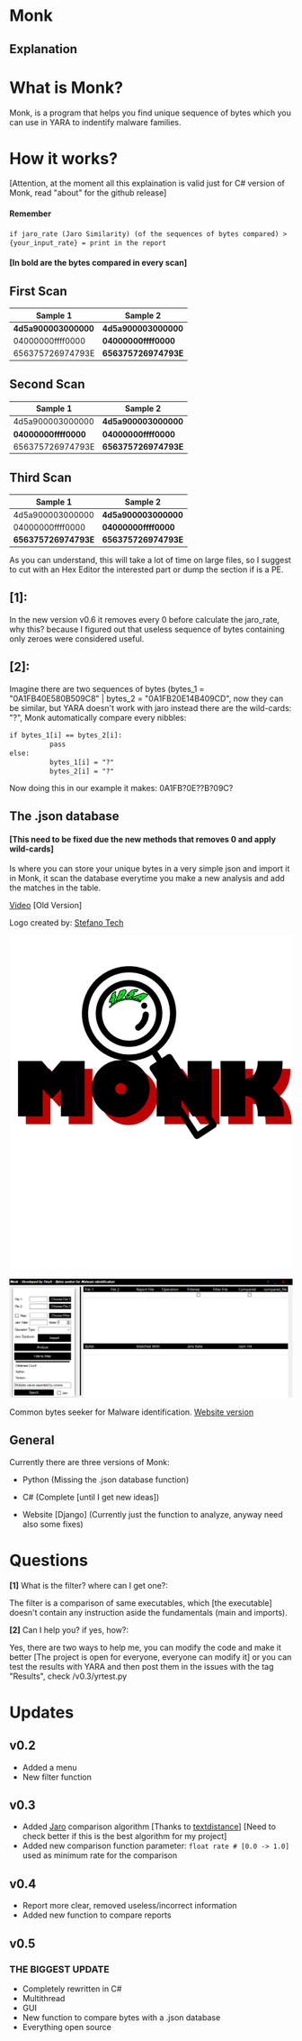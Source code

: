 # Monk
## Explanation
# What is Monk?
Monk, is a program that helps you find unique sequence of bytes which you can use in YARA to indentify malware families.

        
# How it works?

        


[Attention, at the moment all this explaination is valid just for C# version of Monk, read "about" for the github release]
        
#### Remember
    if jaro_rate (Jaro Similarity) (of the sequences of bytes compared) > {your_input_rate} = print in the report
          
#### [In bold are the bytes compared in every scan]


        
## First Scan
   
  
|Sample 1 |Sample 2 |
|---------|---------|
|   **4d5a900003000000**      |   **4d5a900003000000**      | 
|    04000000ffff0000     |     **04000000ffff0000**    | 
|    656375726974793E      |      **656375726974793E**        
  
## Second Scan

|Sample 1 |Sample 2 |
|---------|---------|
|   4d5a900003000000     |   **4d5a900003000000**      | 
|    **04000000ffff0000**     |     **04000000ffff0000**    | 
|    656375726974793E         |   **656375726974793E**       

## Third Scan

|Sample 1 |Sample 2 |
|---------|---------|
|   4d5a900003000000      |   **4d5a900003000000**      | 
|    04000000ffff0000     |     **04000000ffff0000**    | 
|    **656375726974793E**   |         **656375726974793E**       

As you can understand, this will take a lot of time on large files, so I suggest to cut with an Hex Editor the interested part or dump the section if is a PE.

## [1]:
In the new version v0.6 it removes every 0 before calculate the jaro_rate, why this? because I figured out that useless sequence
of bytes containing only zeroes were considered useful.

## [2]:
Imagine there are two sequences of bytes (bytes_1 = "0A1FB40E580B509C8" | bytes_2 = "0A1FB20E14B409CD", now they can be similar, but YARA doesn't work with jaro
instead there are the wild-cards: "?", Monk automatically compare every nibbles:


```
if bytes_1[i] == bytes_2[i]:
          pass
else:
          bytes_1[i] = "?"
          bytes_2[i] = "?"
```

Now doing this in our example it makes:
0A1FB?0E??B?09C?

## The .json database
    

#### [This need to be fixed due the new methods that removes 0 and apply wild-cards]

Is where you can store your unique bytes in a very simple json and import it in Monk, it scan the database everytime you make a new analysis and add the matches in the table.

 
[Video](https://youtu.be/F7T1lGaJmj8) [Old Version]

Logo created by: [Stefano Tech](https://www.youtube.com/channel/UCf-ZEAjv-Fo7UlFLXSo0zgg)



![](https://github.com/Finch4/Monk/blob/master/Monk%20Logo%202.0.png?raw=true)



![](https://github.com/Finch4/Monk/blob/master/Monk_1.PNG?raw=true)

Common bytes seeker for Malware identification.
[Website version](http://finch4.pythonanywhere.com/)
## General

Currently there are three versions of Monk:

 - Python (Missing the .json database function)

 - C# (Complete [until I get new ideas])

 - Website [Django] (Currently just the function to analyze, anyway need also some fixes)




# Questions
__[1]__ What is the filter? where can I get one?:

The filter is a comparison of same executables, which [the executable] doesn't contain any instruction aside the fundamentals (main and imports).

__[2]__ Can I help you? if yes, how?:

Yes, there are two ways to help me, you can modify the code and make it better [The project is open for everyone, everyone can modify it] or you can test the results with YARA and then post them in the issues with the tag "Results", check /v0.3/yrtest.py


# Updates
## v0.2
- Added a menu
- New filter function
## v0.3
- Added [Jaro](https://en.wikipedia.org/wiki/Jaro%E2%80%93Winkler_distance) comparison algorithm [Thanks to [textdistance](https://pypi.org/project/textdistance/)] [Need to check better if this is the best algorithm for my project]
- Added new comparison function parameter:  ```float rate # [0.0 -> 1.0]``` used as minimum rate for the comparison
## v0.4
- Report more clear, removed useless/incorrect information
- Added new function to compare reports
## v0.5
### THE BIGGEST UPDATE
- Completely rewritten in C#
- Multithread
- GUI
- New function to compare bytes with a .json database
- Everything open source
